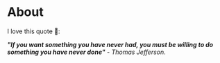 # About

I love this quote 🤩:

***"If you want something you have never had, you must be willing to do something you have never done"*** - _Thomas Jefferson_.
